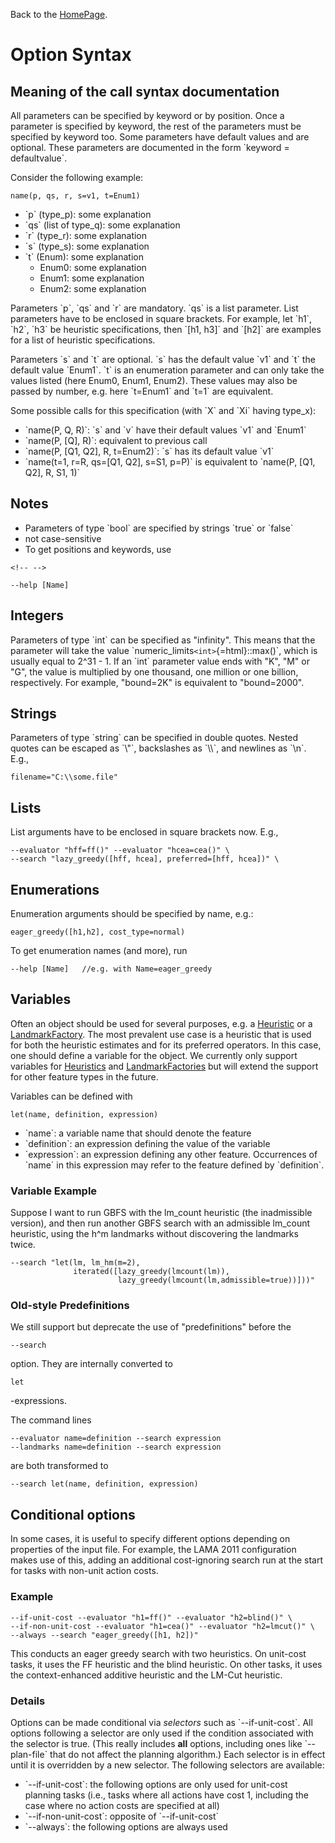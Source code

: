 Back to the [HomePage](HomePage).

# Option Syntax

## Meaning of the call syntax documentation

All parameters can be specified by keyword or by position. Once a
parameter is specified by keyword, the rest of the parameters must be
specified by keyword too. Some parameters have default values and are
optional. These parameters are documented in the form \`keyword =
defaultvalue\`.

Consider the following example:

    name(p, qs, r, s=v1, t=Enum1)

-   \`p\` (type_p): some explanation
-   \`qs\` (list of type_q): some explanation
-   \`r\` (type_r): some explanation
-   \`s\` (type_s): some explanation
-   \`t\` (Enum): some explanation
    -   Enum0: some explanation
    -   Enum1: some explanation
    -   Enum2: some explanation

Parameters \`p\`, \`qs\` and \`r\` are mandatory. \`qs\` is a list
parameter. List parameters have to be enclosed in square brackets. For
example, let \`h1\`, \`h2\`, \`h3\` be heuristic specifications, then
\`\[h1, h3\]\` and \`\[h2\]\` are examples for a list of heuristic
specifications.

Parameters \`s\` and \`t\` are optional. \`s\` has the default value
\`v1\` and \`t\` the default value \`Enum1\`. \`t\` is an enumeration
parameter and can only take the values listed (here Enum0, Enum1,
Enum2). These values may also be passed by number, e.g. here \`t=Enum1\`
and \`t=1\` are equivalent.

Some possible calls for this specification (with \`X\` and \`Xi\` having
type_x):

-   \`name(P, Q, R)\`: \`s\` and \`v\` have their default values \`v1\`
    and \`Enum1\`
-   \`name(P, \[Q\], R)\`: equivalent to previous call
-   \`name(P, \[Q1, Q2\], R, t=Enum2)\`: \`s\` has its default value
    \`v1\`
-   \`name(t=1, r=R, qs=\[Q1, Q2\], s=S1, p=P)\` is equivalent to
    \`name(P, \[Q1, Q2\], R, S1, 1)\`

## Notes

-   Parameters of type \`bool\` are specified by strings \`true\` or
    \`false\`
-   not case-sensitive
-   To get positions and keywords, use

```{=html}
<!-- -->
```
    --help [Name]

## Integers

Parameters of type \`int\` can be specified as \"infinity\". This means
that the parameter will take the value
\`numeric_limits`<int>`{=html}::max()\`, which is usually equal to
2\^31 - 1. If an \`int\` parameter value ends with \"K\", \"M\" or
\"G\", the value is multiplied by one thousand, one million or one
billion, respectively. For example, \"bound=2K\" is equivalent to
\"bound=2000\".

## Strings

Parameters of type \`string\` can be specified in double quotes. Nested
quotes can be escaped as \`\\\"\`, backslashes as \`\\\\\`, and newlines
as \`\\n\`. E.g.,

    filename="C:\\some.file"

## Lists

List arguments have to be enclosed in square brackets now. E.g.,

    --evaluator "hff=ff()" --evaluator "hcea=cea()" \
    --search "lazy_greedy([hff, hcea], preferred=[hff, hcea])" \

## Enumerations

Enumeration arguments should be specified by name, e.g.:

    eager_greedy([h1,h2], cost_type=normal)

To get enumeration names (and more), run

    --help [Name]   //e.g. with Name=eager_greedy

## Variables

Often an object should be used for several purposes, e.g. a
[Heuristic](Doc/Evaluator "wikilink") or a
[LandmarkFactory](Doc/LandmarkFactory "wikilink"). The most prevalent
use case is a heuristic that is used for both the heuristic estimates
and for its preferred operators. In this case, one should define a
variable for the object. We currently only support variables for
[Heuristics](Doc/Evaluator "wikilink") and
[LandmarkFactories](Doc/LandmarkFactory "wikilink") but will extend the
support for other feature types in the future.

Variables can be defined with

    let(name, definition, expression)

-   \`name\`: a variable name that should denote the feature
-   \`definition\`: an expression defining the value of the variable
-   \`expression\`: an expression defining any other feature.
    Occurrences of \`name\` in this expression may refer to the feature
    defined by \`definition\`.

### Variable Example

Suppose I want to run GBFS with the lm_count heuristic (the inadmissible
version), and then run another GBFS search with an admissible lm_count
heuristic, using the h\^m landmarks without discovering the landmarks
twice.

    --search "let(lm, lm_hm(m=2), 
                  iterated([lazy_greedy(lmcount(lm)),
                            lazy_greedy(lmcount(lm,admissible=true))]))" 

### Old-style Predefinitions

We still support but deprecate the use of \"predefinitions\" before the

    --search

option. They are internally converted to

    let

-expressions.

The command lines

    --evaluator name=definition --search expression
    --landmarks name=definition --search expression

are both transformed to

    --search let(name, definition, expression)

## Conditional options

In some cases, it is useful to specify different options depending on
properties of the input file. For example, the LAMA 2011 configuration
makes use of this, adding an additional cost-ignoring search run at the
start for tasks with non-unit action costs.

### Example

    --if-unit-cost --evaluator "h1=ff()" --evaluator "h2=blind()" \
    --if-non-unit-cost --evaluator "h1=cea()" --evaluator "h2=lmcut()" \
    --always --search "eager_greedy([h1, h2])"

This conducts an eager greedy search with two heuristics. On unit-cost
tasks, it uses the FF heuristic and the blind heuristic. On other tasks,
it uses the context-enhanced additive heuristic and the LM-Cut
heuristic.

### Details

Options can be made conditional via *selectors* such as
\`\--if-unit-cost\`. All options following a selector are only used if
the condition associated with the selector is true. (This really
includes **all** options, including ones like \`\--plan-file\` that do
not affect the planning algorithm.) Each selector is in effect until it
is overridden by a new selector. The following selectors are available:

-   \`\--if-unit-cost\`: the following options are only used for
    unit-cost planning tasks (i.e., tasks where all actions have cost 1,
    including the case where no action costs are specified at all)
-   \`\--if-non-unit-cost\`: opposite of \`\--if-unit-cost\`
-   \`\--always\`: the following options are always used
